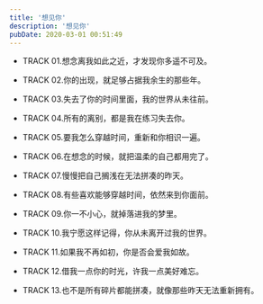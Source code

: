 ```yaml
---
title: '想见你'
description: '想见你'
pubDate: 2020-03-01 00:51:49
---
```


- TRACK 01.想念离我如此之近，才发现你多遥不可及。

- TRACK 02.你的出现，就足够占据我余生的那些年。

- TRACK 03.失去了你的时间里面，我的世界从未往前。

- TRACK 04.所有的离别，都是我在练习失去你。

- TRACK 05.要我怎么穿越时间，重新和你相识一遍。

- TRACK 06.在想念的时候，就把温柔的自己都用完了。

- TRACK 07.慢慢把自己搁浅在无法拼凑的昨天。

- TRACK 08.有些喜欢能够穿越时间，依然来到你面前。

- TRACK 09.你一不小心，就掉落进我的梦里。

- TRACK 10.我宁愿这样记得，你从未离开过我的世界。

- TRACK 11.如果我不再如初，你是否会爱我如故。

- TRACK 12.借我一点你的时光，许我一点美好难忘。

- TRACK 13.也不是所有碎片都能拼凑，就像那些昨天无法重新拥有。
